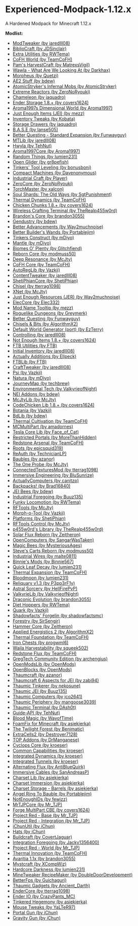# Experienced-Modpack-1.12.x
A Hardened Modpack for Minecraft 1.12.x

<b>Modlist:</b>
<ul>
<li><a href="https://minecraft.curseforge.com/mc-mods/220954">ModTweaker (by jaredlll08)</a></li>
<li><a href="https://minecraft.curseforge.com/mc-mods/228027">BiblioCraft (by JDSinclair)</a></li>
<li><a href="https://minecraft.curseforge.com/mc-mods/225561">Extra Utilities (by RWTema)</a></li>
<li><a href="https://minecraft.curseforge.com/mc-mods/271384">CoFH World (by TeamCoFH)</a></li>
<li><a href="https://minecraft.curseforge.com/mc-mods/221857">Pam's HarvestCraft (by MatrexsVigil)</a></li>
<li><a href="https://minecraft.curseforge.com/mc-mods/224712">Wawla - What Are We Looking At (by Darkhax)</a></li>
<li><a href="https://minecraft.curseforge.com/mc-mods/69118">Morpheus (by Quetzi)</a></li>
<li><a href="https://minecraft.curseforge.com/mc-mods/225194">AE2 Stuff (by bdew)</a></li>
<li><a href="https://minecraft.curseforge.com/mc-mods/227875">AtomicStryker's Infernal Mobs (by AtomicStryker)</a></li>
<li><a href="https://minecraft.curseforge.com/mc-mods/250277">Extreme Reactors (by ZeroNoRyouki)</a></li>
<li><a href="https://minecraft.curseforge.com/mc-mods/230497">Chameleon (by jaquadro)</a></li>
<li><a href="https://minecraft.curseforge.com/mc-mods/245174">Ender Storage 1.8.+ (by covers1624)</a></li>
<li><a href="https://minecraft.curseforge.com/mc-mods/60092">Aroma1997s Dimensional World (by Aroma1997)</a></li>
<li><a href="https://minecraft.curseforge.com/mc-mods/238222">Just Enough Items (JEI) (by mezz)</a></li>
<li><a href="https://minecraft.curseforge.com/mc-mods/223094">Inventory Tweaks (by Kobata)</a></li>
<li><a href="https://minecraft.curseforge.com/mc-mods/223852">Storage Drawers (by jaquadro)</a></li>
<li><a href="https://minecraft.curseforge.com/mc-mods/246996">B.A.S.E (by lanse505)</a></li>
<li><a href="https://minecraft.curseforge.com/mc-mods/238857">Better Questing - Standard Expansion (by Funwayguy)</a></li>
<li><a href="https://minecraft.curseforge.com/mc-mods/253211">MTLib (by jaredlll08)</a></li>
<li><a href="https://minecraft.curseforge.com/mc-mods/253449">Hwyla (by TehNut)</a></li>
<li><a href="https://minecraft.curseforge.com/mc-mods/223735">Aroma1997Core (by Aroma1997)</a></li>
<li><a href="https://minecraft.curseforge.com/mc-mods/59816">Random Things (by lumien231)</a></li>
<li><a href="https://minecraft.curseforge.com/mc-mods/252354">Open Glider (by gr8pefish)</a></li>
<li><a href="https://minecraft.curseforge.com/mc-mods/250957">Tinkers' Tool Leveling (by bonusboni)</a></li>
<li><a href="https://minecraft.curseforge.com/mc-mods/224218">Compact Machines (by Davenonymous)</a></li>
<li><a href="https://minecraft.curseforge.com/mc-mods/242638">Industrial Craft (by Player)</a></li>
<li><a href="https://minecraft.curseforge.com/mc-mods/247921">ZeroCore (by ZeroNoRyouki)</a></li>
<li><a href="https://minecraft.curseforge.com/mc-mods/254268">TorchMaster (by xalcon)</a></li>
<li><a href="https://minecraft.curseforge.com/mc-mods/226958">Soul Shards: The Old Ways (by SgtPunishment)</a></li>
<li><a href="https://minecraft.curseforge.com/mc-mods/227443">Thermal Dynamics (by TeamCoFH)</a></li>
<li><a href="https://minecraft.curseforge.com/mc-mods/243883">Chicken Chunks 1.8.+ (by covers1624)</a></li>
<li><a href="https://minecraft.curseforge.com/mc-mods/244559">Wireless Crafting Terminal (by TheRealp455w0rd)</a></li>
<li><a href="https://minecraft.curseforge.com/mc-mods/231382">Brandon's Core (by brandon3055)</a></li>
<li><a href="https://minecraft.curseforge.com/mc-mods/70492">Gendustry (by bdew)</a></li>
<li><a href="https://minecraft.curseforge.com/mc-mods/272515">Better Advancements (by Way2muchnoise)</a></li>
<li><a href="https://minecraft.curseforge.com/mc-mods/238403">Better Builder's Wands (by Portablejim)</a></li>
<li><a href="https://minecraft.curseforge.com/mc-mods/74072">Tinkers Construct (by mDiyo)</a></li>
<li><a href="https://minecraft.curseforge.com/mc-mods/74924">Mantle (by mDiyo)</a></li>
<li><a href="https://minecraft.curseforge.com/mc-mods/220318">Biomes O' Plenty (by Glitchfiend)</a></li>
<li><a href="https://minecraft.curseforge.com/mc-mods/237903">Reborn Core (by modmuss50)</a></li>
<li><a href="https://minecraft.curseforge.com/mc-mods/233398">Deep Resonance (by McJty)</a></li>
<li><a href="https://minecraft.curseforge.com/mc-mods/69162">CoFH Core (by TeamCoFH)</a></li>
<li><a href="https://minecraft.curseforge.com/mc-mods/250363">AutoRegLib (by Vazkii)</a></li>
<li><a href="https://minecraft.curseforge.com/mc-mods/237065">ContentTweaker (by jaredlll08)</a></li>
<li><a href="https://minecraft.curseforge.com/mc-mods/71738">ShetiPhianCore (by ShetiPhian)</a></li>
<li><a href="https://minecraft.curseforge.com/mc-mods/235279">Chisel (by tterrag1098)</a></li>
<li><a href="https://minecraft.curseforge.com/mc-mods/260912">XNet (by McJty)</a></li>
<li><a href="https://minecraft.curseforge.com/mc-mods/240630">Just Enough Resources (JER) (by Way2muchnoise)</a></li>
<li><a href="https://minecraft.curseforge.com/mc-mods/227391">ElecCore (by Elec332)</a></li>
<li><a href="https://minecraft.curseforge.com/mc-mods/238747">Mod Name Tooltip (by mezz)</a></li>
<li><a href="https://minecraft.curseforge.com/mc-mods/221585">Roguelike Dungeons (by Greymerk)</a></li>
<li><a href="https://minecraft.curseforge.com/mc-mods/238856">Better Questing (by Funwayguy)</a></li>
<li><a href="https://minecraft.curseforge.com/mc-mods/231095">Chisels & Bits (by AlgorithmX2)</a></li>
<li><a href="https://minecraft.curseforge.com/mc-mods/241140">Default World Generator (port) (by EzTerry)</a></li>
<li><a href="https://minecraft.curseforge.com/mc-mods/250398">Controlling (by jaredlll08)</a></li>
<li><a href="https://minecraft.curseforge.com/mc-mods/247694">Not Enough Items 1.8.+ (by covers1624)</a></li>
<li><a href="https://minecraft.curseforge.com/mc-mods/237102">FTB Utilities (by FTB)</a></li>
<li><a href="https://minecraft.curseforge.com/mc-mods/253230">Initial Inventory (by jaredlll08)</a></li>
<li><a href="https://minecraft.curseforge.com/mc-mods/228404">Actually Additions (by Ellpeck)</a></li>
<li><a href="https://minecraft.curseforge.com/mc-mods/237167">FTBLib (by FTB)</a></li>
<li><a href="https://minecraft.curseforge.com/mc-mods/239197">CraftTweaker (by jaredlll08)</a></li>
<li><a href="https://minecraft.curseforge.com/mc-mods/241665">Psi (by Vazkii)</a></li>
<li><a href="https://minecraft.curseforge.com/mc-mods/74120">Natura (by mDiyo)</a></li>
<li><a href="https://minecraft.curseforge.com/mc-mods/32274">JourneyMap (by techbrew)</a></li>
<li><a href="https://minecraft.curseforge.com/mc-mods/245453">Environmental Tech (by ValkyrieofNight)</a></li>
<li><a href="https://minecraft.curseforge.com/mc-mods/63352">NEI Addons (by bdew)</a></li>
<li><a href="https://minecraft.curseforge.com/mc-mods/233105">McJtyLib (by McJty)</a></li>
<li><a href="https://minecraft.curseforge.com/mc-mods/242818">CodeChicken Lib 1.8.+ (by covers1624)</a></li>
<li><a href="https://minecraft.curseforge.com/mc-mods/225643">Botania (by Vazkii)</a></li>
<li><a href="https://minecraft.curseforge.com/mc-mods/70496">BdLib (by bdew)</a></li>
<li><a href="https://minecraft.curseforge.com/mc-mods/271835">Thermal Cultivation (by TeamCoFH)</a></li>
<li><a href="https://minecraft.curseforge.com/mc-mods/239431">MCMultiPart (by amadornes)</a></li>
<li><a href="https://minecraft.curseforge.com/mc-mods/254602">Tesla Core Lib (by Face_of_Cat)</a></li>
<li><a href="https://minecraft.curseforge.com/mc-mods/228266">Restricted Portals (by MoreThanHidden)</a></li>
<li><a href="https://minecraft.curseforge.com/mc-mods/70631">Redstone Arsenal (by TeamCoFH)</a></li>
<li><a href="https://minecraft.curseforge.com/mc-mods/246183">Roots (by epicsquid319)</a></li>
<li><a href="https://minecraft.curseforge.com/mc-mods/237701">ReAuth (by TechnicianLP)</a></li>
<li><a href="https://minecraft.curseforge.com/mc-mods/227083">Baubles (by azanor)</a></li>
<li><a href="https://minecraft.curseforge.com/mc-mods/245211">The One Probe (by McJty)</a></li>
<li><a href="https://minecraft.curseforge.com/mc-mods/267602">ConnectedTexturesMod (by tterrag1098)</a></li>
<li><a href="https://minecraft.curseforge.com/mc-mods/231951">Immersive Engineering (by BluSunrize)</a></li>
<li><a href="https://minecraft.curseforge.com/mc-mods/253005">ActuallyComputers (by canitzp)</a></li>
<li><a href="https://minecraft.curseforge.com/mc-mods/223957">Backpacks! (by Brad16840)</a></li>
<li><a href="https://minecraft.curseforge.com/mc-mods/248370">JEI Bees (by bdew)</a></li>
<li><a href="https://minecraft.curseforge.com/mc-mods/266515">Industrial Foregoing (by Buuz135)</a></li>
<li><a href="https://minecraft.curseforge.com/mc-mods/224190">Funky Locomotion (by RWTema)</a></li>
<li><a href="https://minecraft.curseforge.com/mc-mods/224641">RFTools (by McJty)</a></li>
<li><a href="https://minecraft.curseforge.com/mc-mods/245287">Morph-o-Tool (by Vazkii)</a></li>
<li><a href="https://minecraft.curseforge.com/mc-mods/244786">Platforms (by ShetiPhian)</a></li>
<li><a href="https://minecraft.curseforge.com/mc-mods/250763">RFTools Control (by McJty)</a></li>
<li><a href="https://minecraft.curseforge.com/mc-mods/255232">p455w0rd's Library (by TheRealp455w0rd)</a></li>
<li><a href="https://minecraft.curseforge.com/mc-mods/246974">Solar Flux Reborn (by Zeitheron)</a></li>
<li><a href="https://minecraft.curseforge.com/mc-mods/223008">OpenComputers (by SangarWasTaken)</a></li>
<li><a href="https://minecraft.curseforge.com/mc-mods/65764">Magic Bees (by MysteriousAges)</a></li>
<li><a href="https://minecraft.curseforge.com/mc-mods/253462">Steve's Carts Reborn (by modmuss50)</a></li>
<li><a href="https://minecraft.curseforge.com/mc-mods/251121">Industrial Wires (by malte0811)</a></li>
<li><a href="https://minecraft.curseforge.com/mc-mods/223525">Binnie's Mods (by Binnie567)</a></li>
<li><a href="https://minecraft.curseforge.com/mc-mods/225839">Quick Leaf Decay (by lumien231)</a></li>
<li><a href="https://minecraft.curseforge.com/mc-mods/69163">Thermal Expansion (by TeamCoFH)</a></li>
<li><a href="https://minecraft.curseforge.com/mc-mods/226321">Bloodmoon (by lumien231)</a></li>
<li><a href="https://minecraft.curseforge.com/mc-mods/241319">Reliquary v1.3 (by P3pp3rF1y)</a></li>
<li><a href="https://minecraft.curseforge.com/mc-mods/241721">Astral Sorcery (by HellFirePvP)</a></li>
<li><a href="https://minecraft.curseforge.com/mc-mods/245480">ValkyrieLib (by ValkyrieofNight)</a></li>
<li><a href="https://minecraft.curseforge.com/mc-mods/223565">Draconic Evolution (by brandon3055)</a></li>
<li><a href="https://minecraft.curseforge.com/mc-mods/278385">Diet Hoppers (by RWTema)</a></li>
<li><a href="https://minecraft.curseforge.com/mc-mods/243121">Quark (by Vazkii)</a></li>
<li><a href="https://minecraft.curseforge.com/mc-mods/248453">Shadowfacts' Forgelin (by shadowfactsmc)</a></li>
<li><a href="https://minecraft.curseforge.com/mc-mods/59751">Forestry (by SirSengir)</a></li>
<li><a href="https://minecraft.curseforge.com/mc-mods/247401">Hammer Core (by Zeitheron)</a></li>
<li><a href="https://minecraft.curseforge.com/mc-mods/223794">Applied Energistics 2 (by AlgorithmX2)</a></li>
<li><a href="https://minecraft.curseforge.com/mc-mods/222880">Thermal Foundation (by TeamCoFH)</a></li>
<li><a href="https://minecraft.curseforge.com/mc-mods/228756">Iron Chests (by progwml6)</a></li>
<li><a href="https://minecraft.curseforge.com/mc-mods/79287">Waila Harvestability (by squeek502)</a></li>
<li><a href="https://minecraft.curseforge.com/mc-mods/270789">Redstone Flux (by TeamCoFH)</a></li>
<li><a href="https://minecraft.curseforge.com/mc-mods/293327">GregTech Community Edition (by archengius)</a></li>
<li><a href="https://minecraft.curseforge.com/mc-mods/228815">OpenModsLib (by OpenMods)</a></li>
<li><a href="https://minecraft.curseforge.com/mc-mods/228816">OpenBlocks (by OpenMods)</a></li>
<li><a href="https://minecraft.curseforge.com/mc-mods/223628">Thaumcraft (by azanor)</a></li>
<li><a href="https://minecraft.curseforge.com/mc-mods/295765">Thaumcraft 6 Aspects for JEI (by zabi94)</a></li>
<li><a href="https://minecraft.curseforge.com/mc-mods/75598">Thaumic Tinkerer (by nekosune)</a></li>
<li><a href="https://minecraft.curseforge.com/mc-mods/285492">Thaumic JEI (by Buuz135)</a></li>
<li><a href="https://minecraft.curseforge.com/mc-mods/293768">Thaumic Computers (by jco2641)</a></li>
<li><a href="https://minecraft.curseforge.com/mc-mods/293505">Thaumic Periphery (by mangoose3039)</a></li>
<li><a href="https://minecraft.curseforge.com/mc-mods/297365">Thaumic Terminal (by DAsh0t)</a></li>
<li><a href="https://minecraft.curseforge.com/mc-mods/228832">Guide-API (by TehNut)</a></li>
<li><a href="https://minecraft.curseforge.com/mc-mods/224791">Blood Magic  (by WayofTime)</a></li>
<li><a href="https://minecraft.curseforge.com/mc-mods/278494">FoamFix for Minecraft (by asiekierka)</a></li>
<li><a href="https://minecraft.curseforge.com/mc-mods/227639">The Twilight Forest (by Benimatic)</a></li>
<li><a href="https://minecraft.curseforge.com/mc-mods/229218">ExtraCells2 (by Destroyer7128)</a></li>
<li><a href="https://minecraft.curseforge.com/mc-mods/247111">TOP Addons (by DrManganese)</a></li>
<li><a href="https://minecraft.curseforge.com/mc-mods/232758">Cyclops Core (by kroeser)</a></li>
<li><a href="https://minecraft.curseforge.com/mc-mods/247007">Common Capabilities (by kroeser)</a></li>
<li><a href="https://minecraft.curseforge.com/mc-mods/236307">Integrated Dynamics (by kroeser)</a></li>
<li><a href="https://minecraft.curseforge.com/mc-mods/251389">Integrated Tunnels (by kroeser)</a></li>
<li><a href="https://minecraft.curseforge.com/mc-mods/285135">Alternating Flux (by AntiBlueQuirk)</a></li>
<li><a href="https://minecraft.curseforge.com/mc-mods/283992">Immersive Cables (by SanAndreasP)</a></li>
<li><a href="https://minecraft.curseforge.com/mc-mods/284523">Charset Lib (by asiekierka)</a></li>
<li><a href="https://minecraft.curseforge.com/mc-mods/291374">Charset Immersion (by asiekierka)</a></li>
<li><a href="https://minecraft.curseforge.com/mc-mods/284529">Charset Storage - Barrels (by asiekierka)</a></li>
<li><a href="https://minecraft.curseforge.com/mc-mods/256224">Angel Ring To Bauble (by Portablejim)</a></li>
<li><a href="https://minecraft.curseforge.com/mc-mods/235107">NotEnoughIDs (by fewizz)</a></li>
<li><a href="https://minecraft.curseforge.com/mc-mods/229002">MrTJPCore (by Mr_TJP)</a></li>
<li><a href="https://minecraft.curseforge.com/mc-mods/258426">Forge MultiPart CBE (by covers1624)</a></li>
<li><a href="https://minecraft.curseforge.com/mc-mods/228702">Project Red - Base (by Mr_TJP)</a></li>
<li><a href="https://minecraft.curseforge.com/mc-mods/229045">Project Red - Integration (by Mr_TJP)</a></li>
<li><a href="https://minecraft.curseforge.com/mc-mods/229060">iChunUtil (by iChun)</a></li>
<li><a href="https://minecraft.curseforge.com/mc-mods/229073">Hats (by iChun)</a></li>
<li><a href="https://minecraft.curseforge.com/mc-mods/61811">Buildcraft (by CovertJaguar)</a></li>
<li><a href="https://minecraft.curseforge.com/mc-mods/277938">Integration Foregoing (by Jacky1356400)</a></li>
<li><a href="https://minecraft.curseforge.com/mc-mods/229049">Project Red - World (by Mr_TJP)</a></li>
<li><a href="https://minecraft.curseforge.com/mc-mods/291737">Thermal Innovation (by TeamCoFH)</a></li>
<li><a href="https://minecraft.curseforge.com/mc-mods/261348">Avaritia 1.1x (by brandon3055)</a></li>
<li><a href="https://minecraft.curseforge.com/mc-mods/224599">Mystcraft (by XCompWiz)</a></li>
<li><a href="https://minecraft.curseforge.com/mc-mods/225957">Hardcore Darkness (by lumien231)</a></li>
<li><a href="https://minecraft.curseforge.com/mc-mods/226294">MineTweaker RecipeMaker (by DoubleDoorDevelopment)</a></li>
<li><a href="https://minecraft.curseforge.com/mc-mods/229876">BetterFps (by Guichaguri)</a></li>
<li><a href="https://minecraft.curseforge.com/mc-mods/301795">Thaumic Gadgets (by Ancient_Darth)</a></li>
<li><a href="https://minecraft.curseforge.com/mc-mods/231868">EnderCore (by tterrag1098)</a></li>
<li><a href="https://minecraft.curseforge.com/mc-mods/64578">Ender IO (by CrazyPants_MC)</a></li>
<li><a href="https://minecraft.curseforge.com/mc-mods/292491">Tinkered Hegemony (by asiekierka)</a></li>
<li><a href="https://minecraft.curseforge.com/mc-mods/60089">Mouse Tweaks (by YaLTeR97)</a></li>
<li><a href="https://minecraft.curseforge.com/mc-mods/229084">Portal Gun (by iChun)</a></li>
<li><a href="https://minecraft.curseforge.com/mc-mods/229072">Gravity Gun (by iChun)</a></li>
</ul>
